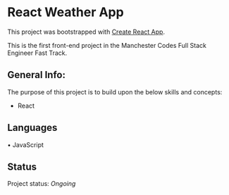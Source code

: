 # React Weather App

This project was bootstrapped with [Create React App](https://github.com/facebook/create-react-app).

This is the first front-end project in the Manchester Codes Full Stack Engineer Fast Track.

## General Info:

The purpose of this project is to build upon the below skills and concepts:

* React

## Languages
• JavaScript

## Status

Project status: _Ongoing_



